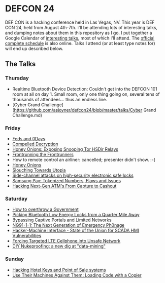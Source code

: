 # DEFCON 24

DEF CON is a hacking conference held in Las Vegas, NV.  This year is DEF CON 24, held from August 4th-7th.  I'll be attending lots of interesting talks, and dumping notes about them in this repository as I go.  I put together a Google Calendar of [interesting talks](https://calendar.google.com/calendar/embed?src=joyner.ws_f8gv1f22fi6plfbkgsms4i8470%40group.calendar.google.com&ctz=America/Los_Angeles), most of which I'll attend.  The [official complete schedule](https://www.defcon.org/html/defcon-24/dc-24-schedule.html) is also online.  Talks I attend (or at least type notes for) will end up described below.

## The Talks
### Thursday
* Realtime Bluetooth Device Detection: Couldn't get into the DEFCON 101 room at all on day 1.  Small room, only one thing going on, several tens of thousands of attendees... thus an endless line.
* [Cyber Grand Challenge](https://github.com/asjoyner/defcon24/blob/master/talks/Cyber Grand Challenge.md)

### Friday
* [Feds and 0Days](https://github.com/asjoyner/defcon24/blob/master/talks/FedsAnd0Days.md)
* [Compelled Decryption](https://github.com/asjoyner/defcon24/blob/master/talks/CompelledDecryption.md)
* [Honey Onions: Exposing Snooping Tor HSDir Relays](https://github.com/asjoyner/defcon24/blob/master/talks/HoneyOnions.md)
* [Frontrunning the Frontrunners](https://github.com/asjoyner/defcon24/blob/master/talks/FrontRunners.md)
* How to remote control an airliner: cancelled; presenter didn't show.  :-(
* [Honey Onions](https://github.com/asjoyner/defcon24/blob/master/talks/HoneyOnions.md)
* [Slouching Towards Utopia](https://github.com/asjoyner/defcon24/blob/master/talks/SlouchingTowardsUtpoia.md)
* [Side-channel attacks on high-security electronic safe locks](https://github.com/asjoyner/defcon24/blob/master/talks/Side-Channel-Locks.md)
* [Samsung Pay: Tokenized Numbers, Flaws and Issues](https://github.com/asjoyner/defcon24/blob/master/talks/Side-Channel-Locks.md)
* [Hacking Next-Gen ATM's From Capture to Cashout](https://github.com/asjoyner/defcon24/blob/master/talks/HackingATMs.md)


### Saturday
* [How to overthrow a Government](https://github.com/asjoyner/defcon24/blob/master/talks/OverthrowGovernment.md)
* [Picking Bluetooth Low Energy Locks from a Quarter Mile Away](https://github.com/asjoyner/defcon24/blob/master/talks/PickingBluetoothLowEnergyLocks.md)
* [Bypassing Captive Portals and Limited Networks](https://github.com/asjoyner/defcon24/blob/master/talks/BypassingCaptivePortals.md)
* [NG91-1-1: The Next Generation of Emergency Ph0nage](https://github.com/asjoyner/defcon24/blob/master/talks/NG911.md)
* [Hacker-Machine Interface - State of the Union for SCADA HMI Vulnerabilities](https://github.com/asjoyner/defcon24/blob/master/talks/SCADA-HMI.md)
* [Forcing Targeted LTE Cellphone into Unsafe Network](https://github.com/asjoyner/defcon24/blob/master/talks/LteRedirection.md)
* [DIY Nukeproofing: a new dig at "data-mining"](https://github.com/asjoyner/defcon24/blob/master/talks/DiyNukeproofing.md)

### Sunday
* [Hacking Hotel Keys and Point of Sale systems](https://github.com/asjoyner/defcon24/blob/master/talks/HackingHotelKeys.md)
* [Use Their Machines Against Them: Loading Code with a Copier](https://github.com/asjoyner/defcon24/blob/master/talks/LoadingCodeFromCopier.md)
